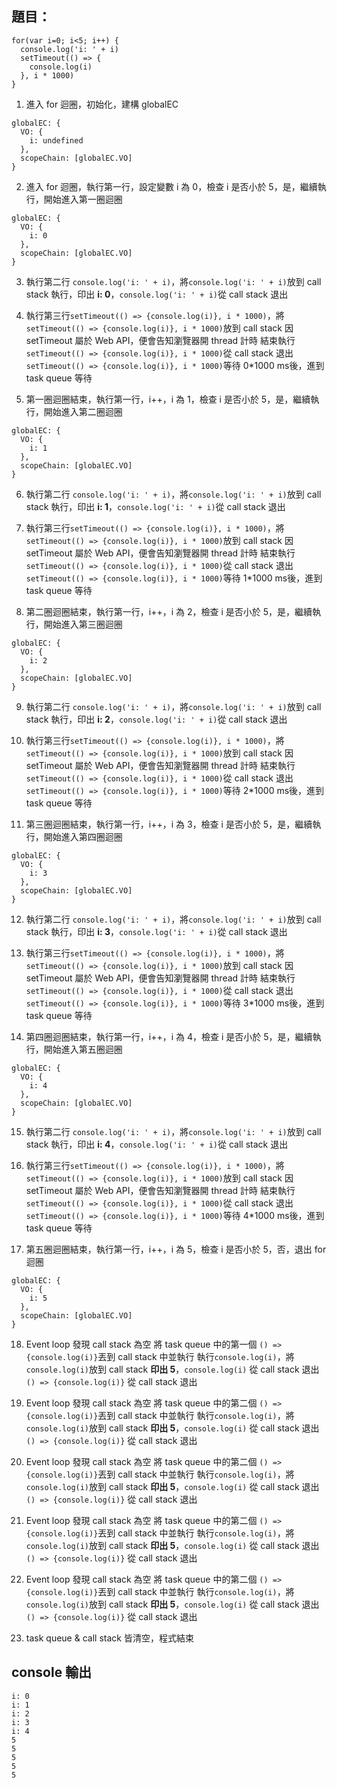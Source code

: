 ## 題目：
```
for(var i=0; i<5; i++) {
  console.log('i: ' + i)
  setTimeout(() => {
    console.log(i)
  }, i * 1000)
}
```

1. 進入 for 迴圈，初始化，建構 globalEC
```
globalEC: {  
  VO: {
    i: undefined
  },
  scopeChain: [globalEC.VO]
}
```

2. 進入 for 迴圈，執行第一行，設定變數 i 為 0，檢查 i 是否小於 5，是，繼續執行，開始進入第一圈迴圈
```
globalEC: {  
  VO: {
    i: 0
  },
  scopeChain: [globalEC.VO]
}
```

3. 執行第二行 `console.log('i: ' + i)`，將`console.log('i: ' + i)`放到 call stack
執行，印出 **i: 0**，`console.log('i: ' + i)`從 call stack 退出

4. 執行第三行`setTimeout(() => {console.log(i)}, i * 1000)`，將`setTimeout(() => {console.log(i)}, i * 1000)`放到 call stack
因 setTimeout 屬於 Web API，便會告知瀏覽器開 thread 計時
結束執行`setTimeout(() => {console.log(i)}, i * 1000)`從 call stack 退出
`setTimeout(() => {console.log(i)}, i * 1000)`等待 0*1000 ms後，進到 task queue 等待

5. 第一圈迴圈結束，執行第一行，i++，i 為 1，檢查 i 是否小於 5，是，繼續執行，開始進入第二圈迴圈
```
globalEC: {  
  VO: {
    i: 1
  },
  scopeChain: [globalEC.VO]
}
```

6. 執行第二行 `console.log('i: ' + i)`，將`console.log('i: ' + i)`放到 call stack
執行，印出 **i: 1**，`console.log('i: ' + i)`從 call stack 退出

7. 執行第三行`setTimeout(() => {console.log(i)}, i * 1000)`，將`setTimeout(() => {console.log(i)}, i * 1000)`放到 call stack
因 setTimeout 屬於 Web API，便會告知瀏覽器開 thread 計時
結束執行`setTimeout(() => {console.log(i)}, i * 1000)`從 call stack 退出
`setTimeout(() => {console.log(i)}, i * 1000)`等待 1*1000 ms後，進到 task queue 等待

8. 第二圈迴圈結束，執行第一行，i++，i 為 2，檢查 i 是否小於 5，是，繼續執行，開始進入第三圈迴圈
```
globalEC: {  
  VO: {
    i: 2
  },
  scopeChain: [globalEC.VO]
}
```

9. 執行第二行 `console.log('i: ' + i)`，將`console.log('i: ' + i)`放到 call stack
執行，印出 **i: 2**，`console.log('i: ' + i)`從 call stack 退出

10. 執行第三行`setTimeout(() => {console.log(i)}, i * 1000)`，將`setTimeout(() => {console.log(i)}, i * 1000)`放到 call stack
因 setTimeout 屬於 Web API，便會告知瀏覽器開 thread 計時
結束執行`setTimeout(() => {console.log(i)}, i * 1000)`從 call stack 退出
`setTimeout(() => {console.log(i)}, i * 1000)`等待 2*1000 ms後，進到 task queue 等待

11. 第三圈迴圈結束，執行第一行，i++，i 為 3，檢查 i 是否小於 5，是，繼續執行，開始進入第四圈迴圈
```
globalEC: {  
  VO: {
    i: 3
  },
  scopeChain: [globalEC.VO]
}
```

12. 執行第二行 `console.log('i: ' + i)`，將`console.log('i: ' + i)`放到 call stack
執行，印出 **i: 3**，`console.log('i: ' + i)`從 call stack 退出

13. 執行第三行`setTimeout(() => {console.log(i)}, i * 1000)`，將`setTimeout(() => {console.log(i)}, i * 1000)`放到 call stack
因 setTimeout 屬於 Web API，便會告知瀏覽器開 thread 計時
結束執行`setTimeout(() => {console.log(i)}, i * 1000)`從 call stack 退出
`setTimeout(() => {console.log(i)}, i * 1000)`等待 3*1000 ms後，進到 task queue 等待

14. 第四圈迴圈結束，執行第一行，i++，i 為 4，檢查 i 是否小於 5，是，繼續執行，開始進入第五圈迴圈
```
globalEC: {  
  VO: {
    i: 4
  },
  scopeChain: [globalEC.VO]
}
```

15. 執行第二行 `console.log('i: ' + i)`，將`console.log('i: ' + i)`放到 call stack
執行，印出 **i: 4**，`console.log('i: ' + i)`從 call stack 退出

16. 執行第三行`setTimeout(() => {console.log(i)}, i * 1000)`，將`setTimeout(() => {console.log(i)}, i * 1000)`放到 call stack
因 setTimeout 屬於 Web API，便會告知瀏覽器開 thread 計時
結束執行`setTimeout(() => {console.log(i)}, i * 1000)`從 call stack 退出
`setTimeout(() => {console.log(i)}, i * 1000)`等待 4*1000 ms後，進到 task queue 等待

17. 第五圈迴圈結束，執行第一行，i++，i 為 5，檢查 i 是否小於 5，否，退出 for 迴圈
```
globalEC: {  
  VO: {
    i: 5
  },
  scopeChain: [globalEC.VO]
}
```

18. Event loop 發現 call stack 為空
將 task queue 中的第一個 `() => {console.log(i)}`丟到 call stack 中並執行
執行`console.log(i)`，將`console.log(i)`放到 call stack
**印出 5**，`console.log(i)` 從 call stack 退出
`() => {console.log(i)}` 從 call stack 退出

19. Event loop 發現 call stack 為空
將 task queue 中的第二個 `() => {console.log(i)}`丟到 call stack 中並執行
執行`console.log(i)`，將`console.log(i)`放到 call stack
**印出 5**，`console.log(i)` 從 call stack 退出
`() => {console.log(i)}` 從 call stack 退出

20. Event loop 發現 call stack 為空
將 task queue 中的第二個 `() => {console.log(i)}`丟到 call stack 中並執行
執行`console.log(i)`，將`console.log(i)`放到 call stack
**印出 5**，`console.log(i)` 從 call stack 退出
`() => {console.log(i)}` 從 call stack 退出

21. Event loop 發現 call stack 為空
將 task queue 中的第二個 `() => {console.log(i)}`丟到 call stack 中並執行
執行`console.log(i)`，將`console.log(i)`放到 call stack
**印出 5**，`console.log(i)` 從 call stack 退出
`() => {console.log(i)}` 從 call stack 退出

22. Event loop 發現 call stack 為空
將 task queue 中的第二個 `() => {console.log(i)}`丟到 call stack 中並執行
執行`console.log(i)`，將`console.log(i)`放到 call stack
**印出 5**，`console.log(i)` 從 call stack 退出
`() => {console.log(i)}` 從 call stack 退出

23. task queue & call stack 皆清空，程式結束

## console 輸出
```
i: 0
i: 1
i: 2
i: 3
i: 4
5
5
5
5
5
```